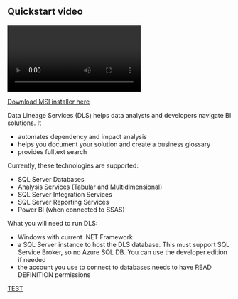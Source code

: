 ## Quickstart video

<video src="https://github.com/rjankovic/DLS/blob/main/docs/DLS_220422_v2.mp4?raw=true" data-canonical-src="https://github.com/rjankovic/DLS/blob/main/docs/DLS_220422_v2.mp4?raw=true" controls="controls" class="d-block rounded-bottom-2 width-fit" style="max-height:640px;" ></video>

 [Download MSI installer here](https://github.com/rjankovic/DLS/releases/download/dls/DLS.Setup.1.0.msi)
  
  Data Lineage Services (DLS) helps data analysts and developers navigate BI solutions. It 
   - automates dependency and impact analysis
   - helps you document your solution and create a business glossary
   - provides fulltext search

Currently, these technologies are supported:
  - SQL Server Databases
  - Analysis Services (Tabular and Multidimensional)
  - SQL Server Integration Services
  - SQL Server Reporting Services
  - Power BI (when connected to SSAS)

What you will need to run DLS:
 - Windows with current .NET Framework
 - a SQL Server instance to host the DLS database. This must support SQL Service Broker, so no Azure SQL DB. You can use the developer edition if needed
 - the account you use to connect to databases needs to have READ DEFINITION permissions




 [TEST](test)
